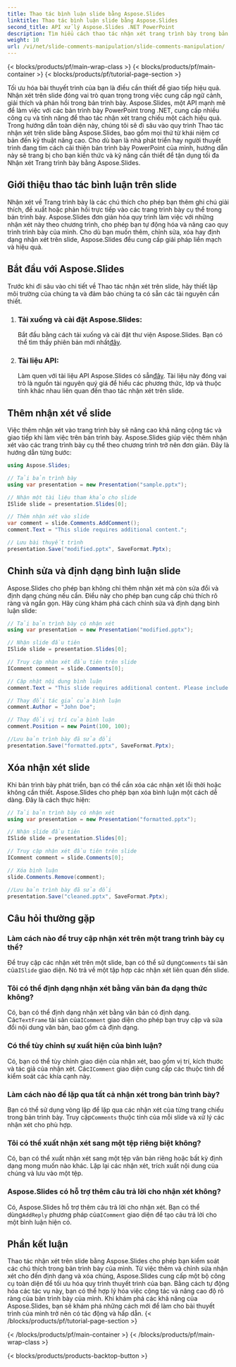 ```yaml
---
title: Thao tác bình luận slide bằng Aspose.Slides
linktitle: Thao tác bình luận slide bằng Aspose.Slides
second_title: API xử lý Aspose.Slides .NET PowerPoint
description: Tìm hiểu cách thao tác nhận xét trang trình bày trong bản trình bày PowerPoint bằng API Aspose.Slides cho .NET. Khám phá hướng dẫn từng bước và ví dụ về mã nguồn để thêm, chỉnh sửa và định dạng nhận xét trên trang chiếu.
weight: 10
url: /vi/net/slide-comments-manipulation/slide-comments-manipulation/
---
```


{< blocks/products/pf/main-wrap-class >}
{< blocks/products/pf/main-container >}
{< blocks/products/pf/tutorial-page-section >}


Tối ưu hóa bài thuyết trình của bạn là điều cần thiết để giao tiếp hiệu quả. Nhận xét trên slide đóng vai trò quan trọng trong việc cung cấp ngữ cảnh, giải thích và phản hồi trong bản trình bày. Aspose.Slides, một API mạnh mẽ để làm việc với các bản trình bày PowerPoint trong .NET, cung cấp nhiều công cụ và tính năng để thao tác nhận xét trang chiếu một cách hiệu quả. Trong hướng dẫn toàn diện này, chúng tôi sẽ đi sâu vào quy trình Thao tác nhận xét trên slide bằng Aspose.Slides, bao gồm mọi thứ từ khái niệm cơ bản đến kỹ thuật nâng cao. Cho dù bạn là nhà phát triển hay người thuyết trình đang tìm cách cải thiện bản trình bày PowerPoint của mình, hướng dẫn này sẽ trang bị cho bạn kiến thức và kỹ năng cần thiết để tận dụng tối đa Nhận xét Trang trình bày bằng Aspose.Slides.

## Giới thiệu thao tác bình luận trên slide

Nhận xét về Trang trình bày là các chú thích cho phép bạn thêm ghi chú giải thích, đề xuất hoặc phản hồi trực tiếp vào các trang trình bày cụ thể trong bản trình bày. Aspose.Slides đơn giản hóa quy trình làm việc với những nhận xét này theo chương trình, cho phép bạn tự động hóa và nâng cao quy trình trình bày của mình. Cho dù bạn muốn thêm, chỉnh sửa, xóa hay định dạng nhận xét trên slide, Aspose.Slides đều cung cấp giải pháp liền mạch và hiệu quả.

## Bắt đầu với Aspose.Slides

Trước khi đi sâu vào chi tiết về Thao tác nhận xét trên slide, hãy thiết lập môi trường của chúng ta và đảm bảo chúng ta có sẵn các tài nguyên cần thiết.

1. ### Tải xuống và cài đặt Aspose.Slides: 
	 Bắt đầu bằng cách tải xuống và cài đặt thư viện Aspose.Slides. Bạn có thể tìm thấy phiên bản mới nhất[đây](https://releases.aspose.com/slides/net/).

2. ### Tài liệu API: 
	 Làm quen với tài liệu API Aspose.Slides có sẵn[đây](https://reference.aspose.com/slides/net/). Tài liệu này đóng vai trò là nguồn tài nguyên quý giá để hiểu các phương thức, lớp và thuộc tính khác nhau liên quan đến thao tác nhận xét trên slide.

## Thêm nhận xét về slide

Việc thêm nhận xét vào trang trình bày sẽ nâng cao khả năng cộng tác và giao tiếp khi làm việc trên bản trình bày. Aspose.Slides giúp việc thêm nhận xét vào các trang trình bày cụ thể theo chương trình trở nên đơn giản. Đây là hướng dẫn từng bước:

```csharp
using Aspose.Slides;

// Tải bản trình bày
using var presentation = new Presentation("sample.pptx");

// Nhận một tài liệu tham khảo cho slide
ISlide slide = presentation.Slides[0];

// Thêm nhận xét vào slide
var comment = slide.Comments.AddComment();
comment.Text = "This slide requires additional content.";

// Lưu bài thuyết trình
presentation.Save("modified.pptx", SaveFormat.Pptx);
```

## Chỉnh sửa và định dạng bình luận slide

Aspose.Slides cho phép bạn không chỉ thêm nhận xét mà còn sửa đổi và định dạng chúng nếu cần. Điều này cho phép bạn cung cấp chú thích rõ ràng và ngắn gọn. Hãy cùng khám phá cách chỉnh sửa và định dạng bình luận slide:

```csharp
// Tải bản trình bày có nhận xét
using var presentation = new Presentation("modified.pptx");

// Nhận slide đầu tiên
ISlide slide = presentation.Slides[0];

// Truy cập nhận xét đầu tiên trên slide
IComment comment = slide.Comments[0];

// Cập nhật nội dung bình luận
comment.Text = "This slide requires additional content. Please include relevant statistics.";

// Thay đổi tác giả của bình luận
comment.Author = "John Doe";

// Thay đổi vị trí của bình luận
comment.Position = new Point(100, 100);

//Lưu bản trình bày đã sửa đổi
presentation.Save("formatted.pptx", SaveFormat.Pptx);
```

## Xóa nhận xét slide

Khi bản trình bày phát triển, bạn có thể cần xóa các nhận xét lỗi thời hoặc không cần thiết. Aspose.Slides cho phép bạn xóa bình luận một cách dễ dàng. Đây là cách thực hiện:

```csharp
// Tải bản trình bày có nhận xét
using var presentation = new Presentation("formatted.pptx");

// Nhận slide đầu tiên
ISlide slide = presentation.Slides[0];

// Truy cập nhận xét đầu tiên trên slide
IComment comment = slide.Comments[0];

// Xóa bình luận
slide.Comments.Remove(comment);

//Lưu bản trình bày đã sửa đổi
presentation.Save("cleaned.pptx", SaveFormat.Pptx);
```

## Câu hỏi thường gặp

### Làm cách nào để truy cập nhận xét trên một trang trình bày cụ thể?

Để truy cập các nhận xét trên một slide, bạn có thể sử dụng`Comments` tài sản của`ISlide` giao diện. Nó trả về một tập hợp các nhận xét liên quan đến slide.

### Tôi có thể định dạng nhận xét bằng văn bản đa dạng thức không?

 Có, bạn có thể định dạng nhận xét bằng văn bản có định dạng. Các`TextFrame` tài sản của`IComment` giao diện cho phép bạn truy cập và sửa đổi nội dung văn bản, bao gồm cả định dạng.

### Có thể tùy chỉnh sự xuất hiện của bình luận?

 Có, bạn có thể tùy chỉnh giao diện của nhận xét, bao gồm vị trí, kích thước và tác giả của nhận xét. Các`IComment` giao diện cung cấp các thuộc tính để kiểm soát các khía cạnh này.

### Làm cách nào để lặp qua tất cả nhận xét trong bản trình bày?

 Bạn có thể sử dụng vòng lặp để lặp qua các nhận xét của từng trang chiếu trong bản trình bày. Truy cập`Comments` thuộc tính của mỗi slide và xử lý các nhận xét cho phù hợp.

### Tôi có thể xuất nhận xét sang một tệp riêng biệt không?

Có, bạn có thể xuất nhận xét sang một tệp văn bản riêng hoặc bất kỳ định dạng mong muốn nào khác. Lặp lại các nhận xét, trích xuất nội dung của chúng và lưu vào một tệp.

### Aspose.Slides có hỗ trợ thêm câu trả lời cho nhận xét không?

 Có, Aspose.Slides hỗ trợ thêm câu trả lời cho nhận xét. Bạn có thể dùng`AddReply` phương pháp của`IComment` giao diện để tạo câu trả lời cho một bình luận hiện có.

## Phần kết luận

Thao tác nhận xét trên slide bằng Aspose.Slides cho phép bạn kiểm soát các chú thích trong bản trình bày của mình. Từ việc thêm và chỉnh sửa nhận xét cho đến định dạng và xóa chúng, Aspose.Slides cung cấp một bộ công cụ toàn diện để tối ưu hóa quy trình thuyết trình của bạn. Bằng cách tự động hóa các tác vụ này, bạn có thể hợp lý hóa việc cộng tác và nâng cao độ rõ ràng của bản trình bày của mình. Khi khám phá các khả năng của Aspose.Slides, bạn sẽ khám phá những cách mới để làm cho bài thuyết trình của mình trở nên có tác động và hấp dẫn.
{< /blocks/products/pf/tutorial-page-section >}

{< /blocks/products/pf/main-container >}
{< /blocks/products/pf/main-wrap-class >}

{< blocks/products/products-backtop-button >}
